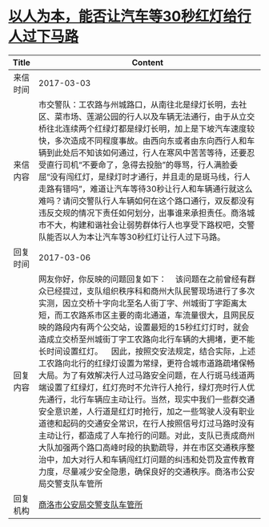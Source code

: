 # <a href="http://www.shangluo.gov.cn/zmhd/ldxxxx.jsp?urltype=leadermail.LeaderMailContentUrl&wbtreeid=1112&leadermailid=4017">以人为本，能否让汽车等30秒红灯给行人过下马路</a>
| Title |                                                                                                                                                                                                                                         Content                                                                                                                                                                                                                                          |
|:-----:|------------------------------------------------------------------------------------------------------------------------------------------------------------------------------------------------------------------------------------------------------------------------------------------------------------------------------------------------------------------------------------------------------------------------------------------------------------------------------------------|
| 来信时间  | 2017-03-03                                                                                                                                                                                                                                                                                                                                                                                                                                                                               |
| 来信内容  | 市交警队：工农路与州城路口，从南往北是绿灯长明，去社区、菜市场、莲湖公园的行人以及车辆无法通行，由于从立交桥往北连续两个红绿灯都是绿灯长明，加上是下坡汽车速度较快，多次造成不同程度事故。由西向东或者由东向西行人和车辆到此处后不知该如何通过，行人在寒风中苦苦等待，还要忍受直行司机“不要命了，急得去投胎”的辱骂，行人满脸委屈“没有闯红灯，是绿灯时才通行，并且走的是斑马线，行人走路有错吗”，难道让汽车等待30秒让行人和车辆通行就这么难吗？请问交警队行人车辆如何在这个路口通行，双反都没有违反交规的情况下责任如何划分，出事谁来承担责任。商洛城市不大，构建和谐社会让弱势群体行人也享受下路权吧，交警队能否以人为本让汽车等30秒红灯让行人过下马路。                                                                                                                                                         |
| 回复时间  | 2017-03-06                                                                                                                                                                                                                                                                                                                                                                                                                                                                               |
| 回复内容  | 网友你好，你反映的问题回复如下：    该问题在之前曾经有群众已经提过，支队组织秩序科和商州大队民警现场进行了多次实测，因立交桥十字向北至名人街丁字、州城街丁字距离太短，而工农路系市区主要的南北通道，车流量很大，且网民反映的路段内有两个公交站，设置最短的15秒红灯灯时，就会造成立交桥至州城街丁字工农路向北行车辆的大拥堵，更不能长时间设置红灯。    因此，按照交安法规定，结合实际，上述工农路向北行的红绿灯设置为常绿，更符合城市道路疏堵保畅大局。为了有效解决行人过马路安全问题，在人行斑马线道两端设置了红绿灯，红灯亮时不允许行人抢行，绿灯亮时行人优先通行，北行车辆应主动让行。当然，现实中我们一些群交通安全意识差，人行道是红灯时抢行，加之一些驾驶人没有职业道德和起码的交通安全常识，在行人按照信号灯过马路时没有主动让行，都造成了人车抢行的问题。对此，支队已责成商州大队加强两个路口高峰时段的执勤疏导，并在市区交通秩序整治中，加大对行人和车辆闯红灯问题的纠违和处罚及宣传教育力度，尽量减少安全隐患，确保良好的交通秩序。商洛市公安局交警支队车管所 |
| 回复机构  | <a href="../../categories/agencies/商洛市公安局交警支队车管所.md">商洛市公安局交警支队车管所</a>                                                                                                                                                                                                                                                                                                                                                                                                                   |